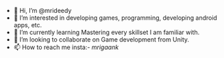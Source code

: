 - 👋 Hi, I’m @mrideedy
- 👀 I’m interested in developing games, programming, developing android apps, etc. 
- 🌱 I’m currently learning Mastering every skillset I am familiar with.
- 💞️ I’m looking to collaborate on Game development from Unity.
- 📫 How to reach me insta:- _mrigaank_

<!---
mrideedy/mrideedy is a ✨ special ✨ repository because its `README.md` (this file) appears on your GitHub profile.
You can click the Preview link to take a look at your changes.
--->
